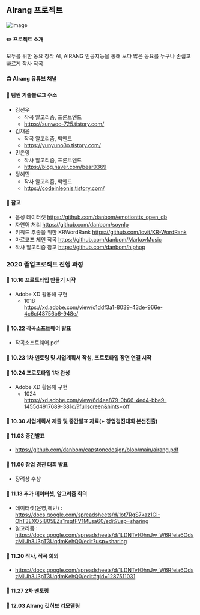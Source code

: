 ##  AIrang 프로젝트<br>
![image](https://user-images.githubusercontent.com/52441697/100899294-03375a80-3505-11eb-898a-5dc2a67c9ecd.png)

#### :pencil2: 프로젝트 소개
모두를 위한 동요 창작 AI, AIRANG
인공지능을 통해 보다 많은 동요를 누구나 손쉽고 빠르게 작사 작곡
#### :tv: AIrang 유튜브 채널
#### :space_invader: 팀원 기술블로그 주소
* 김선우
  - 작곡 알고리즘, 프론트엔드
  - https://sunwoo-725.tistory.com/<br>
* 김채윤
  - 작곡 알고리즘, 백엔드
  - https://yunyuno3o.tistory.com/<br>
* 민은영
  - 작사 알고리즘, 프론트엔드
  - https://blog.naver.com/bear0369<br>
* 정혜민
  - 작사 알고리즘, 백엔드
  - https://codeinleonis.tistory.com/<br>
#### :book: 참고
* 음성 데이터셋
https://github.com/danbom/emotiontts_open_db
* 자연어 처리
https://github.com/danbom/soynlp
* 키워드 추출을 위한 KRWordRank
https://github.com/lovit/KR-WordRank
* 마르코프 체인 작곡
https://github.com/danbom/MarkovMusic
* 작사 알고리즘 참고
https://github.com/danbom/hiphop

### 2020 졸업프로젝트 진행 과정<br>
#### 📅 10.16 프로토타입 만들기 시작<br>
* Adobe XD 활용해 구현<br>
  - 1018 <br>https://xd.adobe.com/view/c1ddf3a1-8039-43de-966e-4c6cf48756b6-948e/
#### 📅 10.22 작곡소프트웨어 발표<br>
* 작곡소프트웨어.pdf
#### 📅 10.23 1차 멘토링 및 사업계획서 작성, 프로토타입 장면 연결 시작<br>
#### 📅 10.24 프로토타입 1차 완성<br>
* Adobe XD 활용해 구현<br>
  - 1024 <br>https://xd.adobe.com/view/6d4ea879-0b66-4ed4-bbe9-1455d4917689-381d/?fullscreen&hints=off
#### 📅 10.30 사업계획서 제출 및 중간발표 자료(+ 창업경진대회 본선진출)<br>
#### 📅 11.03 중간발표<br>
* <https://github.com/danbom/capstonedesign/blob/main/airang.pdf>
#### 📅 11.06 창업 경진 대회 발표<br>
* 장려상 수상
#### 📅 11.13 추가 데이터셋, 알고리즘 회의<br>
* 데이터셋(은영,혜민) : https://docs.google.com/spreadsheets/d/1ot7RgS7kaz1GI-OhT3EXO5I805EZs1rsqfFV1MLsa60/edit?usp=sharing
* 알고리즘 : https://docs.google.com/spreadsheets/d/1LDNTvfOhnJw_W6Rfeia6OdszMlUh3J3pT3UqdmKehQ0/edit?usp=sharing
#### 📅 11.20 작사, 작곡 회의<br>
* https://docs.google.com/spreadsheets/d/1LDNTvfOhnJw_W6Rfeia6OdszMlUh3J3pT3UqdmKehQ0/edit#gid=1287511031
#### 📅 11.27 2차 멘토링<br>
#### 📅 12.03 AIrang 깃허브 리모델링<br>
